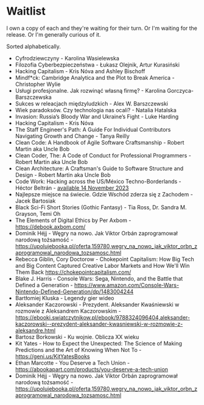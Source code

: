 # Waitlist

I own a copy of each and they're waiting for their turn. Or I'm waiting for the release. Or I'm generally curious of it.

Sorted alphabetically.

- Cyfrodziewczyny - Karolina Wasielewska
- Filozofia Cyberbezpieczeństwa - Łukasz Olejnik, Artur Kurasiński
- Hacking Capitalism - Kris Nóva and Ashley Bischoff
- Mindf\*ck: Cambridge Analytica and the Plot to Break America - Christopher Wylie
- Usługi profesjonalne. Jak rozwinąć własną firmę? - Karolina Gorczyca-Barszczewska
- Sukces w releacjach międzyludzkich - Alex W. Barszczewski
- Wiek paradoksów. Czy technologia nas ocali? - Natalia Hatalska
- Invasion: Russia’s Bloody War and Ukraine’s Fight - Luke Harding
- Hacking Capitalism - Kris Nóva
- The Staff Engineer's Path: A Guide For Individual Contributors Navigating Growth and Change - Tanya Reilly
- Clean Code: A Handbook of Agile Software Craftsmanship - Robert Martin aka Uncle Bob
- Clean Coder, The: A Code of Conduct for Professional Programmers - Robert Martin aka Uncle Bob
- Clean Architecture: A Craftsman's Guide to Software Structure and Design - Robert Martin aka Uncle Bob
- Code Work: Hacking across the US/México Techno-Borderlands - Héctor Beltrán - [available 14 November 2023](https://press.princeton.edu/books/paperback/9780691245041/code-work)
- Najlepsze miejsce na świecie. Gdzie Wschód zderza się z Zachodem - Jacek Bartosiak
- Black Sci-Fi Short Stories (Gothic Fantasy) - Tia Ross, Dr. Sandra M. Grayson, Temi Oh
- The Elements of Digital Ethics by Per Axbom - https://debook.axbom.com/
- Dominik Héjj - Węgry na nowo. Jak Viktor Orbán zaprogramował narodową tożsamość - https://upolujebooka.pl/oferta,159780,wegry_na_nowo_jak_viktor_orbn_zaprogramowal_narodowa_tozsamosc.html
- Rebecca Giblin, Cory Doctorow - Chokepoint Capitalism: How Big Tech and Big Content Captured Creative Labor Markets and How We'll Win Them Back  https://chokepointcapitalism.com/
- Blake J. Harris - Console Wars: Sega, Nintendo, and the Battle that Defined a Generation - https://www.amazon.com/Console-Wars-Nintendo-Defined-Generation/dp/1483004244
- Bartłomiej Kluska - Legendy gier wideo
- Aleksander Kaczorowski - Prezydent. Aleksander Kwaśniewski w rozmowie z Aleksandrem Kaczorowskim - https://ebooki.swiatczytnikow.pl/ebook/9788324096404,aleksander-kaczorowski--prezydent-aleksander-kwasniewski-w-rozmowie-z-aleksandre.html
- Bartosz Borkowski - Ku wojnie. Oblicza XX wieku
- Kit Yates - How to Expect the Unexpected: The Science of Making Predictions and the Art of Knowing When Not To - https://geni.us/KitYatesBooks
- Ethan Marcotte - You Deserve a Tech Union - https://abookapart.com/products/you-deserve-a-tech-union
- Dominik Héjj - Węgry na nowo. Jak Viktor Orbán zaprogramował narodową tożsamość - https://upolujebooka.pl/oferta,159780,wegry_na_nowo_jak_viktor_orbn_zaprogramowal_narodowa_tozsamosc.html

